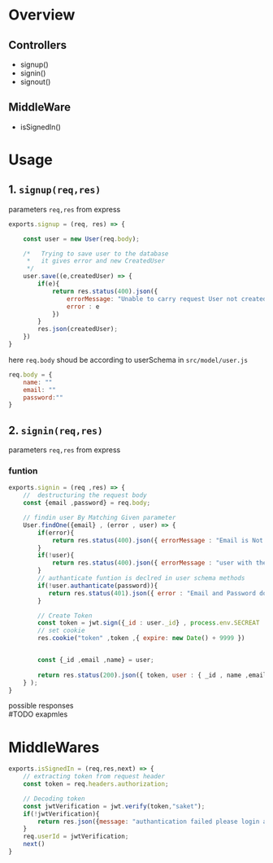 # Overview
## Controllers
- signup()
- signin()
- signout()

## MiddleWare
- isSignedIn()

# Usage
## 1. `signup(req,res)`
parameters `req,res` from express

```js
exports.signup = (req, res) => {

    const user = new User(req.body);    

    /*   Trying to save user to the database
     *   it gives error and new CreatedUser
     */
    user.save((e,createdUser) => {
        if(e){
            return res.status(400).json({
                errorMessage: "Unable to carry request User not created",
                error : e
            })
        }
        res.json(createdUser);
    })
}
```
here `req.body` shoud be according to userSchema in `src/model/user.js`

```js
req.body = {
    name: ""
    email: ""
    password:""
}
```
## 2. `signin(req,res)`
parameters `req,res` from express
### funtion

```js
exports.signin = (req ,res) => {
    //  destructuring the request body
    const {email ,password} = req.body;

    // findin user By Matching Given parameter
    User.findOne({email} , (error , user) => {
        if(error){
            return res.status(400).json({ errorMessage : "Email is Not registerd",error})
        }
        if(!user){
            return res.status(400).json({ errorMessage : "user with the email or Username does not exist"})
        }
        // authanticate funtion is declred in user schema methods
        if(!user.authanticate(password)){
           return res.status(401).json({ error : "Email and Password do not match"})
        }

        // Create Token
        const token = jwt.sign({_id : user._id} , process.env.SECREAT || "saket",{ expiresIn: '1h' })
        // set cookie
        res.cookie("token" ,token ,{ expire: new Date() + 9999 })


        const {_id ,email ,name} = user;
       
        return res.status(200).json({ token, user : { _id , name ,email}});
    } );    
}

```
possible responses \
#TODO exapmles

# MiddleWares

```js
exports.isSignedIn = (req,res,next) => {
    // extracting token from request header
    const token = req.headers.authorization;

    // Decoding token
    const jwtVerification = jwt.verify(token,"saket");
    if(!jwtVerification){
        return res.json({message: "authantication failed please login again"})
    }
    req.userId = jwtVerification;
    next()
}
```